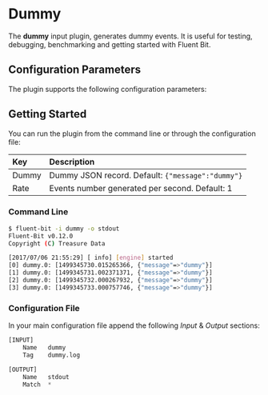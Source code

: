 # Dummy

The **dummy** input plugin, generates dummy events. It is useful for testing, debugging, benchmarking and getting started with Fluent Bit.

## Configuration Parameters

The plugin supports the following configuration parameters:

## Getting Started

You can run the plugin from the command line or through the configuration file:

| Key | Description |
| :--- | :--- |
| Dummy | Dummy JSON record. Default: `{"message":"dummy"}` |
| Rate | Events number generated per second. Default: 1 |

### Command Line

```bash
$ fluent-bit -i dummy -o stdout
Fluent-Bit v0.12.0
Copyright (C) Treasure Data

[2017/07/06 21:55:29] [ info] [engine] started
[0] dummy.0: [1499345730.015265366, {"message"=>"dummy"}]
[1] dummy.0: [1499345731.002371371, {"message"=>"dummy"}]
[2] dummy.0: [1499345732.000267932, {"message"=>"dummy"}]
[3] dummy.0: [1499345733.000757746, {"message"=>"dummy"}]
```

### Configuration File

In your main configuration file append the following _Input_ & _Output_ sections:

```python
[INPUT]
    Name   dummy
    Tag    dummy.log

[OUTPUT]
    Name   stdout
    Match  *
```

